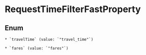 
# RequestTimeFilterFastProperty

## Enum


    * `travelTime` (value: `"travel_time"`)

    * `fares` (value: `"fares"`)



